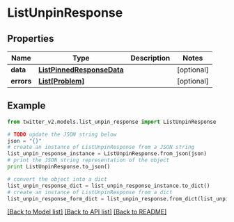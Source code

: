 # ListUnpinResponse


## Properties
Name | Type | Description | Notes
------------ | ------------- | ------------- | -------------
**data** | [**ListPinnedResponseData**](ListPinnedResponseData.md) |  | [optional] 
**errors** | [**List[Problem]**](Problem.md) |  | [optional] 

## Example

```python
from twitter_v2.models.list_unpin_response import ListUnpinResponse

# TODO update the JSON string below
json = "{}"
# create an instance of ListUnpinResponse from a JSON string
list_unpin_response_instance = ListUnpinResponse.from_json(json)
# print the JSON string representation of the object
print ListUnpinResponse.to_json()

# convert the object into a dict
list_unpin_response_dict = list_unpin_response_instance.to_dict()
# create an instance of ListUnpinResponse from a dict
list_unpin_response_form_dict = list_unpin_response.from_dict(list_unpin_response_dict)
```
[[Back to Model list]](../README.md#documentation-for-models) [[Back to API list]](../README.md#documentation-for-api-endpoints) [[Back to README]](../README.md)


